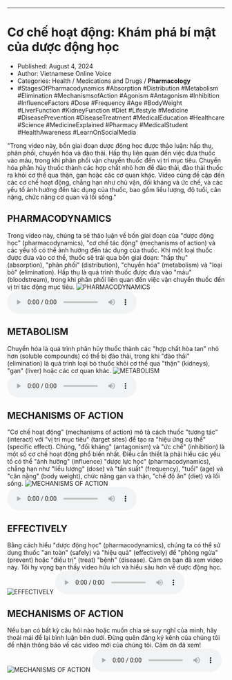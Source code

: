 
---

# Cơ chế hoạt động: Khám phá bí mật của dược động học

- Published: August 4, 2024
- Author: Vietnamese Online Voice
- Categories: Health / Medications and Drugs / **Pharmacology**
- #StagesOfPharmacodynamics #Absorption #Distribution #Metabolism #Elimination #MechanismsofAction #Agonism #Antagonism #Inhibition #InfluenceFactors #Dose #Frequency #Age #BodyWeight #LiverFunction #KidneyFunction #Diet #Lifestyle #Medicine #DiseasePrevention #DiseaseTreatment #MedicalEducation #Healthcare #Science #MedicineExplained #Pharmacy #MedicalStudent #HealthAwareness #LearnOnSocialMedia

"Trong video này, bốn giai đoạn dược động học được thảo luận: hấp thụ, phân phối, chuyển hóa và đào thải. Hấp thụ liên quan đến việc đưa thuốc vào máu, trong khi phân phối vận chuyển thuốc đến vị trí mục tiêu. Chuyển hóa phân hủy thuốc thành các hợp chất nhỏ hơn để đào thải, đào thải thuốc ra khỏi cơ thể qua thận, gan hoặc các cơ quan khác. Video cũng đề cập đến các cơ chế hoạt động, chẳng hạn như chủ vận, đối kháng và ức chế, và các yếu tố ảnh hưởng đến tác dụng của thuốc, bao gồm liều lượng, độ tuổi, cân nặng, chức năng cơ quan và lối sống."


## PHARMACODYNAMICS

Trong video này, chúng ta sẽ thảo luận về bốn giai đoạn của "dược động học" (pharmacodynamics), "cơ chế tác động" (mechanisms of action) và các yếu tố có thể ảnh hưởng đến tác dụng của thuốc. Khi một loại thuốc được đưa vào cơ thể, thuốc sẽ trải qua bốn giai đoạn: "hấp thụ" (absorption), "phân phối" (distribution), "chuyển hóa" (metabolism) và "loại bỏ" (elimination). Hấp thụ là quá trình thuốc được đưa vào "máu" (bloodstream), trong khi phân phối liên quan đến việc vận chuyển thuốc đến vị trí tác động mục tiêu.
![PHARMACODYNAMICS](https://http-archiver-apis-production-80.schnworks.com/storage/images/transitions/2024-08-04/transition-8839514162-Montserrat-Black-7B1FA2.jpg)
<audio controls>
    <source src="https://http-archiver-apis-production-80.schnworks.com/storage/storage/audio/file-16097417732.mp3" type="audio/mpeg">
</audio>



## METABOLISM

Chuyển hóa là quá trình phân hủy thuốc thành các "hợp chất hòa tan" nhỏ hơn (soluble compounds) có thể bị đào thải, trong khi "đào thải" (elimination) là quá trình loại bỏ thuốc khỏi cơ thể qua "thận" (kidneys), "gan" (liver) hoặc các cơ quan khác.
![METABOLISM](https://http-archiver-apis-production-80.schnworks.com/storage/images/transitions/2024-08-04/transition--39575084909-Montserrat-SemiBold-4A148C.jpg)
<audio controls>
    <source src="https://http-archiver-apis-production-80.schnworks.com/storage/storage/audio/file-8103085491.mp3" type="audio/mpeg">
</audio>



## MECHANISMS OF ACTION

"Cơ chế hoạt động" (mechanisms of action) mô tả cách thuốc "tương tác" (interact) với "vị trí mục tiêu" (target sites) để tạo ra "hiệu ứng cụ thể" (specific effect). Chủng, "đối kháng" (antagonism) và "ức chế" (inhibition) là một số cơ chế hoạt động phổ biến nhất. Điều cần thiết là phải hiểu các yếu tố có thể "ảnh hưởng" (influence) "dược lực học" (pharmacodynamics), chẳng hạn như "liều lượng" (dose) và "tần suất" (frequency), "tuổi" (age) và "cân nặng" (body weight), chức năng gan và thận, "chế độ ăn" (diet) và lối sống.
![MECHANISMS OF ACTION](https://http-archiver-apis-production-80.schnworks.com/storage/images/transitions/2024-08-04/transition-19558715560-Montserrat-Black-004895.jpg)
<audio controls>
    <source src="https://http-archiver-apis-production-80.schnworks.com/storage/storage/audio/file-33173696114.mp3" type="audio/mpeg">
</audio>



## EFFECTIVELY

Bằng cách hiểu "dược động học" (pharmacodynamics), chúng ta có thể sử dụng thuốc "an toàn" (safely) và "hiệu quả" (effectively) để "phòng ngừa" (prevent) hoặc "điều trị" (treat) "bệnh" (disease). Cảm ơn bạn đã xem video này. Tôi hy vọng bạn thấy video hữu ích và hiểu sâu hơn về dược động học.
![EFFECTIVELY](https://http-archiver-apis-production-80.schnworks.com/storage/images/transitions/2024-08-04/transition--15107974150-Montserrat-Medium-880E4F.jpg)
<audio controls>
    <source src="https://http-archiver-apis-production-80.schnworks.com/storage/storage/audio/file-2444306965.mp3" type="audio/mpeg">
</audio>



## MECHANISMS OF ACTION

Nếu bạn có bất kỳ câu hỏi nào hoặc muốn chia sẻ suy nghĩ của mình, hãy thoải mái để lại bình luận bên dưới. Đừng quên đăng ký kênh của chúng tôi để nhận thông báo về các video mới của chúng tôi. Cảm ơn đã xem!
![MECHANISMS OF ACTION](https://http-archiver-apis-production-80.schnworks.com/storage/images/transitions/2024-08-04/transition--35169714330-Montserrat-Regular-512DA8.jpg)
<audio controls>
    <source src="https://http-archiver-apis-production-80.schnworks.com/storage/storage/audio/file-9491966539.mp3" type="audio/mpeg">
</audio>

